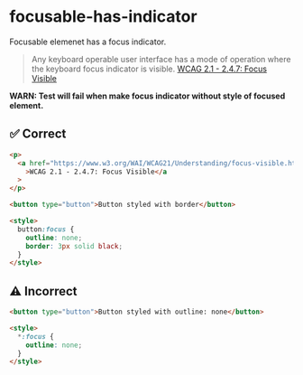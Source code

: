 # focusable-has-indicator

Focusable elemenet has a focus indicator.

> Any keyboard operable user interface has a mode of operation where the keyboard focus indicator is visible. [WCAG 2.1 - 2.4.7: Focus Visible](https://www.w3.org/WAI/WCAG21/Understanding/focus-visible.html)

**WARN: Test will fail when make focus indicator without style of focused element.**

## :white_check_mark: Correct

```html
<p>
  <a href="https://www.w3.org/WAI/WCAG21/Understanding/focus-visible.html"
    >WCAG 2.1 - 2.4.7: Focus Visible</a
  >
</p>
```

```html
<button type="button">Button styled with border</button>

<style>
  button:focus {
    outline: none;
    border: 3px solid black;
  }
</style>
```

## :warning: Incorrect

```html
<button type="button">Button styled with outline: none</button>

<style>
  *:focus {
    outline: none;
  }
</style>
```
